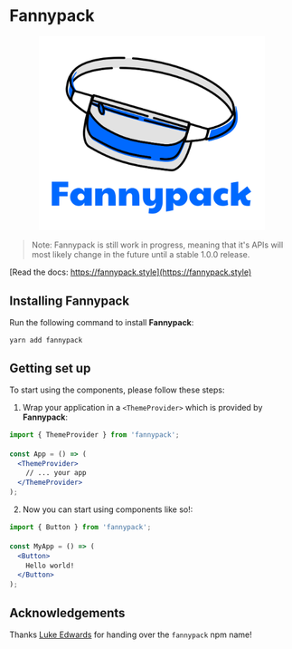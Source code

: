 # Fannypack

<p align="center"><img src="./fannypack.png" width="400px"></img></p>

> Note: Fannypack is still work in progress, meaning that it's APIs will most likely change in the future until a stable 1.0.0 release.

[Read the docs: https://fannypack.style](https://fannypack.style)

## Installing Fannypack

Run the following command to install **Fannypack**:

```curl
yarn add fannypack
```

## Getting set up

To start using the components, please follow these steps:

1. Wrap your application in a `<ThemeProvider>` which is provided by **Fannypack**:

```jsx
import { ThemeProvider } from 'fannypack';

const App = () => (
  <ThemeProvider>
    // ... your app
  </ThemeProvider>
);
```

2. Now you can start using components like so!:

```jsx
import { Button } from 'fannypack';

const MyApp = () => (
  <Button>
    Hello world!
  </Button>
);
```

## Acknowledgements

Thanks [Luke Edwards](https://twitter.com/lukeed05) for handing over the `fannypack` npm name!
